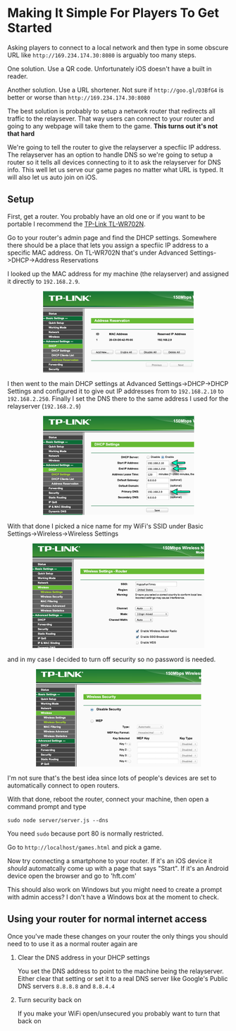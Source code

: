 Making It Simple For Players To Get Started
===========================================

Asking players to connect to a local network and then type in some obscure URL like
`http://169.234.174.30:8080` is arguably too many steps.

One solution. Use a QR code. Unfortunately iOS doesn't have a built in reader.

Another solution. Use a URL shortener. Not sure if `http://goo.gl/D3BfG4` is better or
worse than `http://169.234.174.30:8080`

The best solution is probably to setup a network router that redirects all traffic
to the relaysever. That way users can connect to your router and going to any webpage
will take them to the game. **This turns out it's not that hard**

We're going to tell the router to give the relayserver a specfiic IP address.
The relayserver has an option to handle DNS so we're going to setup a router
so it tells all devices connecting to it to ask the relayserver for DNS info.
This well let us serve our game pages no matter what URL is typed. It will
also let us auto join on iOS.

Setup
-----

First, get a router. You probably have an old one or if you want to be portable I
recommend the [TP-Link TL-WR702N](http://google.com/#q=TP-Link+TL-WR702N).

Go to your router's admin page and find the DHCP settings. Somewhere there
should be a place that lets you assign a specfiic IP address to a specific MAC
address. On TL-WR702N that's under Advanced Settings->DHCP->Address Reservations

I looked up the MAC address for my machine (the relayserver) and assigned it
directly to `192.168.2.9`.

<div style="text-align: center;"><a href="images/router-address-reservation.png"><img width="342" height="184" src="images/router-address-reservation.png"></a></div>

I then went to the main DHCP settings at Advanced Settings->DHCP->DHCP Settings and
configured it to give out IP addresses from to `192.168.2.10` to `192.168.2.250`.
Finally I set the DNS there to the same address I used for the relayserver
(`192.168.2.9`)

<div style="text-align: center;"><a href="images/router-dhcp-settings.png"><img width="343" height="224" src="images/router-dhcp-settings.png"></a></div>

With that done I picked a nice name for my WiFi's SSID under
Basic Settings->Wireless->Wireless Settings

<div style="text-align: center;"><a href="images/router-wifi-settings.png"><img width="390" height="237" src="images/router-wifi-settings.png"></a></div>

and in my case I decided to turn off security so no password is needed.

<div style="text-align: center;"><a href="images/router-wifi-security.png"><img width="375" height="221" src="images/router-wifi-security.png"></a></div>

I'm not sure that's the best idea since lots of people's devices are set to automatically
connect to open routers.

With that done, reboot the router, connect your machine, then open a command prompt
and type

    sudo node server/server.js --dns

You need `sudo` because port 80 is normally restricted.

Go to `http://localhost/games.html` and pick a game.

Now try connecting a smartphone to your router. If it's an iOS device it *should*
automatcally come up with a page that says "Start". If it's an Android device
open the browser and go to 'hft.com'

This should also work on Windows but you might need to create a prompt with admin
access? I don't have a Windows box at the moment to check.

Using your router for normal internet access
--------------------------------------------

Once you've made these changes on your router the only things you should need to
to use it as a normal router again are

1.  Clear the DNS address in your DHCP settings

    You set the DNS address to point to the machine being the relayserver. Either
    clear that setting or set it to a real DNS server like Google's Public DNS servers
    `8.8.8.8` and `8.8.4.4`

2.  Turn security back on

    If you make your WiFi open/unsecured you probably want to turn that back on



